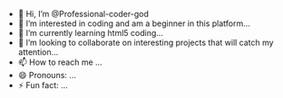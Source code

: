 - 👋 Hi, I’m @Professional-coder-god
- 👀 I’m interested in coding and am a beginner in this platform...
- 🌱 I’m currently learning html5 coding...
- 💞️ I’m looking to collaborate on interesting projects that will catch my attention...
- 📫 How to reach me ...
- 😄 Pronouns: ...
- ⚡ Fun fact: ...

<!---
Professional-coder-god/Professional-coder-god is a ✨ special ✨ repository because its `README.md` (this file) appears on your GitHub profile.
You can click the Preview link to take a look at your changes.
--->
